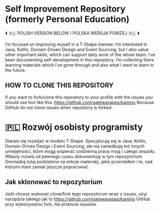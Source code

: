 # Self Improvement Repository (formerly Personal Education)

⬇️ 🇵🇱  POLISH VERSION BELOW / POLSKA WERSJA PONIŻEJ 🇵🇱 ⬇️ 

I’m focused on improving myself in a T-Shape manner. I’m interested in Java, Kotlin, Domain-Driven Design and Event Sourcing, but I also value other important skills, which can support daily work of the whole team. I’ve been documenting self-development in this repository. I’m collecting there learning materials which I’ve gone through and also what I want to learn in the future.

## HOW TO CLONE THIS REPOSITORY
If you want to fork/clone this repository to your profile with the issues you should use tool like this: https://github.com/gatewayapps/kamino
Because GitHub do not clone issues when repository is forked.


# 🇵🇱 Rozwój osobisty programisty

Staram się rozwijać w modelu T-Shape. Specjalizuję się w Java, Kotlin, Domain-Driven Design i Event Sourcing, ale nie zaniedbuję też innych umiejętności, które mogą wspierać codzienną pracę moją i całego zespołu. Własny rozwój od pewnego czasu dokumentuję w tym repozytorium. Gromadzę tutaj podzielone na sekcje materiały, jakie przerobiłem i te, nad którymi mam zamiar jeszcze popracować.

## Jak sklonować to repozytorium
Jeśli chcesz wykonać clone/fork tego repozytorum wraz z issues, użyj narzędzia takiego jak to https://github.com/gatewayapps/kamino
GitHub przy wykonywaniu fork, nie przenosi issusów.
